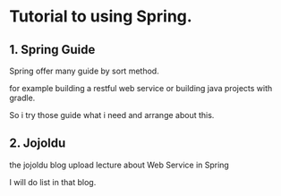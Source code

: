 # Tutorial to using Spring.

## 1. Spring Guide

Spring offer many guide by sort method.

for example building a restful web service or building java projects with gradle.

So i try those guide what i need and arrange about this.


## 2. Jojoldu

the jojoldu blog upload lecture about Web Service in Spring

I will do list in that blog.
